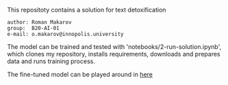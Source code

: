 This repositoty contains a solution for text detoxification

	author: Roman Makarov
	group:  B20-AI-01
	e-mail: o.makarov@innopolis.university

The model can be trained and tested with 'notebooks/2-run-solution.ipynb', which clones my repository, installs requirements, downloads and prepares data and runs training process.

The fine-tuned model can be played around in [here](https://colab.research.google.com/drive/1Cf1_Q2gadGQEz0Arru6sQV-uQ589Ut0u?usp=sharing)